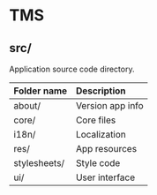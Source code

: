 # TMS

## src/

Application source code directory.

| Folder name | Description |
| :-- | :-- |
| about/ | Version app info |
| core/ | Core files |
| i18n/ | Localization |
| res/ | App resources |
| stylesheets/ | Style code |
| ui/ | User interface |